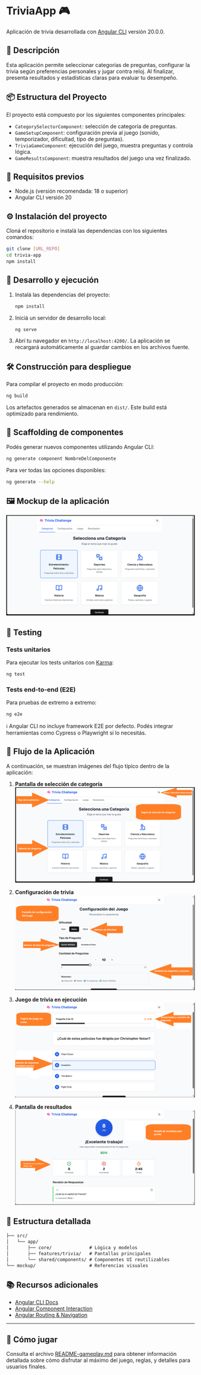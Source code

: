 # TriviaApp 🎮

Aplicación de trivia desarrollada con [Angular CLI](https://github.com/angular/angular-cli) versión 20.0.0.

## 📖 Descripción

Esta aplicación permite seleccionar categorías de preguntas, configurar la trivia según preferencias personales y jugar contra reloj. Al finalizar, presenta resultados y estadísticas claras para evaluar tu desempeño.

## 📦 Estructura del Proyecto

El proyecto está compuesto por los siguientes componentes principales:

- `CategorySelectorComponent`: selección de categoría de preguntas.
- `GameSetupComponent`: configuración previa al juego (sonido, temporizador, dificultad, tipo de preguntas).
- `TriviaGameComponent`: ejecución del juego, muestra preguntas y controla lógica.
- `GameResultsComponent`: muestra resultados del juego una vez finalizado.

## 📌 Requisitos previos

- Node.js (versión recomendada: 18 o superior)
- Angular CLI versión 20

## ⚙️ Instalación del proyecto

Cloná el repositorio e instalá las dependencias con los siguientes comandos:

```bash
git clone [URL_REPO]
cd trivia-app
npm install
```

## 🚀 Desarrollo y ejecución

1. Instalá las dependencias del proyecto:

   ```bash
   npm install
   ```

2. Iniciá un servidor de desarrollo local:

   ```bash
   ng serve
   ```

3. Abrí tu navegador en `http://localhost:4200/`. La aplicación se recargará automáticamente al guardar cambios en los archivos fuente.

## 🛠️ Construcción para despliegue

Para compilar el proyecto en modo producción:

```bash
ng build
```

Los artefactos generados se almacenan en `dist/`. Este build está optimizado para rendimiento.

## 🔧 Scaffolding de componentes

Podés generar nuevos componentes utilizando Angular CLI:

```bash
ng generate component NombreDelComponente
```

Para ver todas las opciones disponibles:

```bash
ng generate --help
```


## 🖼️ Mockup de la aplicación

![Vista previa del mockup](./docs/mockup.png)


## 🧪 Testing

### Tests unitarios

Para ejecutar los tests unitarios con [Karma](https://karma-runner.github.io):

```bash
ng test
```

### Tests end-to-end (E2E)

Para pruebas de extremo a extremo:

```bash
ng e2e
```

ℹ️ Angular CLI no incluye framework E2E por defecto. Podés integrar herramientas como Cypress o Playwright si lo necesitás.

## 🧭 Flujo de la Aplicación

A continuación, se muestran imágenes del flujo típico dentro de la aplicación:

1. **Pantalla de selección de categoría**
   ![Selección de Categoría](./mockup/ss/category-selector.png)

2. **Configuración de trivia**
   ![Configuración de Juego](./mockup/ss/game-setting.png)

3. **Juego de trivia en ejecución**
   ![Juego en curso](./mockup/ss/trivia-game.png)

4. **Pantalla de resultados**
   ![Resultados del juego](./mockup/ss/game-results.png)

## 📂 Estructura detallada

```
├── src/
│   └── app/
│       ├── core/              # Lógica y modelos
│       ├── features/trivia/   # Pantallas principales
│       └── shared/components/ # Componentes UI reutilizables
└── mockup/                    # Referencias visuales
```

## 📚 Recursos adicionales

- [Angular CLI Docs](https://angular.dev/tools/cli)
- [Angular Component Interaction](https://angular.io/guide/component-interaction)
- [Angular Routing & Navigation](https://angular.io/guide/router)

---

## 🎲 Cómo jugar

Consulta el archivo [README-gameplay.md](README-gameplay.md) para obtener información detallada sobre cómo disfrutar al máximo del juego, reglas, y detalles para usuarios finales.
